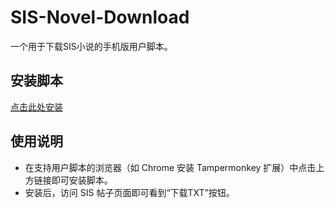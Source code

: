 # SIS-Novel-Download
一个用于下载SIS小说的手机版用户脚本。

## 安装脚本
[点击此处安装](https://whx9986.github.io/MyScripts/sis-novel-download.user.js)

## 使用说明
- 在支持用户脚本的浏览器（如 Chrome 安装 Tampermonkey 扩展）中点击上方链接即可安装脚本。
- 安装后，访问 SIS 帖子页面即可看到“下载TXT”按钮。

